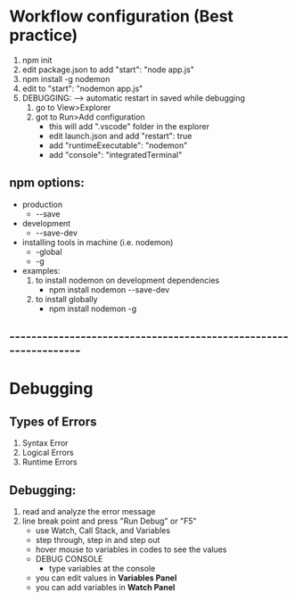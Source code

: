 # Workflow configuration (Best practice)
1. npm init
1. edit package.json to add "start": "node app.js"
1. npm install -g nodemon 
1. edit to "start": "nodemon app.js"
1. DEBUGGING: --> automatic restart in saved while debugging
    1. go to View>Explorer
    1. got to Run>Add configuration 
        - this will add ".vscode" folder in the explorer
        - edit launch.json and add "restart": true
        - add "runtimeExecutable": "nodemon"
        - add "console": "integratedTerminal"

## npm options:
- production
   - --save 
- development
    - --save-dev
- installing tools in machine (i.e. nodemon)
    - -global
    - -g
- examples:
    1. to install nodemon on development dependencies
        - npm install nodemon --save-dev
    2. to install globally
        - npm install nodemon -g
## ----------------------------------------------------------------
# Debugging

## Types of Errors
1. Syntax Error
1. Logical Errors
1. Runtime Errors

## Debugging:
1. read and analyze the error message
1. line break point and press "Run Debug" or "F5"
    - use Watch, Call Stack, and Variables
    - step through, step in and step out
    - hover mouse to variables in codes to see the values
    - DEBUG CONSOLE
        - type variables at the console
    - you can edit values in **Variables Panel**
    - you can add variables in **Watch Panel**
    


